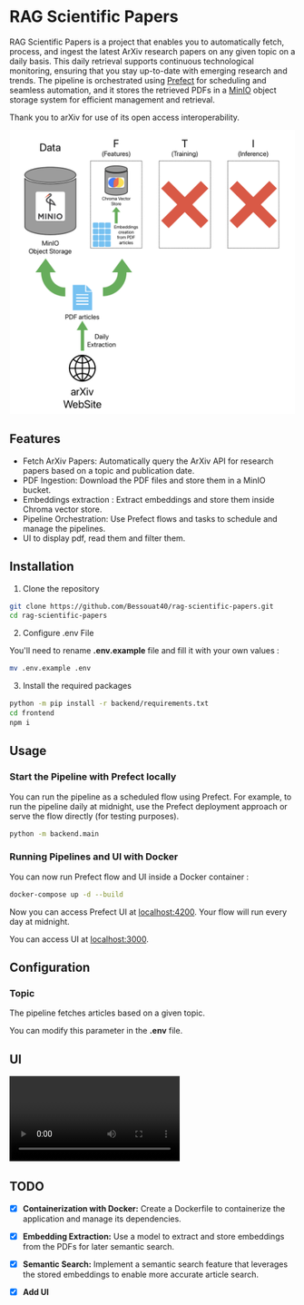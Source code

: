 # RAG Scientific Papers

RAG Scientific Papers is a project that enables you to automatically fetch, process, and ingest the latest ArXiv research papers on any given topic on a daily basis. This daily retrieval supports continuous technological monitoring, ensuring that you stay up-to-date with emerging research and trends. The pipeline is orchestrated using [Prefect](https://www.prefect.io/) for scheduling and seamless automation, and it stores the retrieved PDFs in a [MinIO](https://min.io/) object storage system for efficient management and retrieval.

Thank you to arXiv for use of its open access interoperability.

<div align="center">
    <img alt="RAGLight" height="500px" src="./media/schema.png">
</div>

## Features

- Fetch ArXiv Papers: Automatically query the ArXiv API for research papers based on a topic and publication date.
- PDF Ingestion: Download the PDF files and store them in a MinIO bucket.
- Embeddings extraction : Extract embeddings and store them inside Chroma vector store.
- Pipeline Orchestration: Use Prefect flows and tasks to schedule and manage the pipelines.
- UI to display pdf, read them and filter them.

## Installation

1. Clone the repository

```bash
git clone https://github.com/Bessouat40/rag-scientific-papers.git
cd rag-scientific-papers
```

2. Configure .env File

You'll need to rename **.env.example** file and fill it with your own values :

```bash
mv .env.example .env
```

3. Install the required packages

```bash
python -m pip install -r backend/requirements.txt
cd frontend
npm i
```

## Usage

### Start the Pipeline with Prefect locally

You can run the pipeline as a scheduled flow using Prefect. For example, to run the pipeline daily at midnight, use the Prefect deployment approach or serve the flow directly (for testing purposes).

```bash
python -m backend.main
```

### Running Pipelines and UI with Docker

You can now run Prefect flow and UI inside a Docker container :

```bash
docker-compose up -d --build
```

Now you can access Prefect UI at [localhost:4200](http://localhost:4200/dashboard).
Your flow will run every day at midnight.

You can access UI at [localhost:3000](http://localhost:3000).

## Configuration

### Topic

The pipeline fetches articles based on a given topic.

You can modify this parameter in the **.env** file.

## UI

<video controls>
    <source src="media/arxivflowProd.mov" type="video/mp4" />
    Your browser does not support the video tag.
</video>

## TODO

- [x] **Containerization with Docker:** Create a Dockerfile to containerize the application and manage its dependencies.

- [x] **Embedding Extraction:** Use a model to extract and store embeddings from the PDFs for later semantic search.

- [x] **Semantic Search:** Implement a semantic search feature that leverages the stored embeddings to enable more accurate article search.

- [x] **Add UI**
